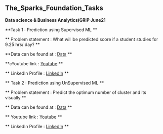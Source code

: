 ## The_Sparks_Foundation_Tasks

**Data science & Business Analytics(GRIP June21**

**Task 1 : Prediction using Supervised ML **

** Problem statement : What will be predicted score if a student studies for 9.25 hrs/ day? **

**Data can be found at : [Data](http://bit.ly/w-data) **

**cYoutube link :  [Youtube](https://youtu.be/7CIPGMCVoX4) **

** LinkedIn Profile : [LinkedIn](https://www.linkedin.com/in/rishabhrathore) **

** Task 2 : Prediction using UnSupervised ML **

** Problem statement : Predict the optimum number of cluster and its visually **

** Data can be found at : [Data]() **

** Youtube link :  [Youtube]() **

** LinkedIn Profile : [LinkedIn](https://www.linkedin.com/in/rishabhrathore) **




